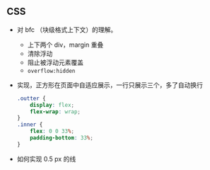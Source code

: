 ## CSS

- 对 bfc （块级格式上下文）的理解。

  - 上下两个 div，margin 重叠
  - 清除浮动
  - 阻止被浮动元素覆盖
  - `overflow:hidden`

- 实现，正方形在页面中自适应展示，一行只展示三个，多了自动换行

  ```css
  .outter {
      display: flex;
      flex-wrap: wrap;
  }
  .inner {
      flex: 0 0 33%;
      padding-bottom: 33%;
  }
  ```

- 如何实现 0.5 px 的线

  

